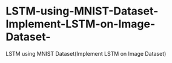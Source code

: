 # LSTM-using-MNIST-Dataset-Implement-LSTM-on-Image-Dataset-
LSTM using MNIST Dataset(Implement LSTM on Image Dataset)
